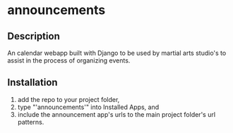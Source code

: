 # announcements
## Description
An calendar webapp built with Django to be used by
martial arts studio's to assist in the process of organizing events.
## Installation
1. add the repo to your project folder,
2. type "'announcements'" into Installed Apps, and
3. include the announcement app's urls to the main project folder's url patterns.
